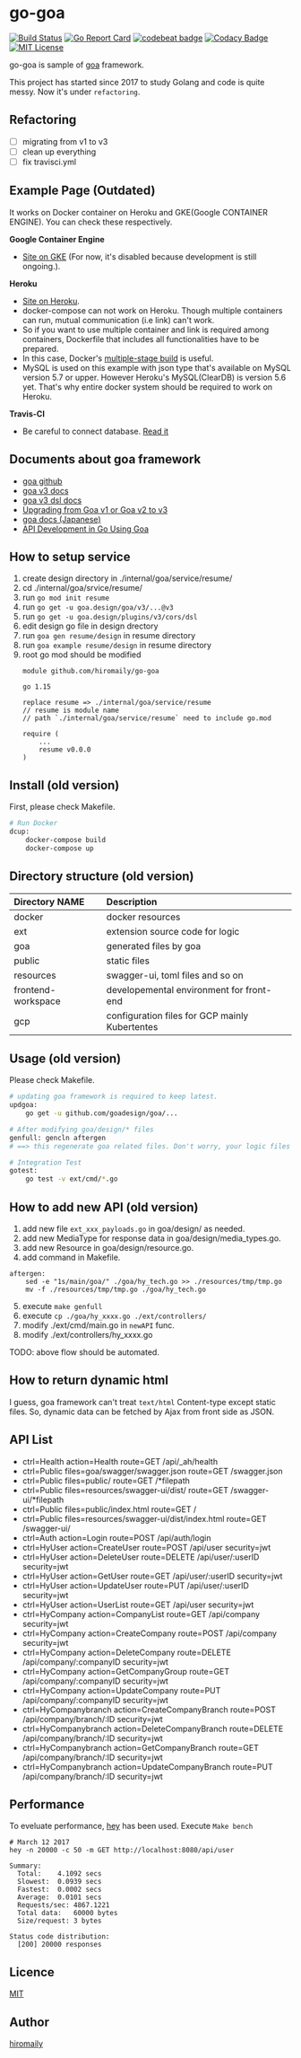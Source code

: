 # go-goa

[![Build Status](https://travis-ci.org/hiromaily/go-goa.svg?branch=master)](https://travis-ci.org/hiromaily/go-goa)
[![Go Report Card](https://goreportcard.com/badge/github.com/hiromaily/go-goa)](https://goreportcard.com/report/github.com/hiromaily/go-goa)
[![codebeat badge](https://codebeat.co/badges/f2ee2ed0-5588-46f9-a47e-d50633a06739)](https://codebeat.co/projects/github-com-hiromaily-go-goa-master)
[![Codacy Badge](https://api.codacy.com/project/badge/Grade/f207ca57e48e456389341fc41bb06951)](https://www.codacy.com/app/hiromaily2/go-goa?utm_source=github.com&amp;utm_medium=referral&amp;utm_content=hiromaily/go-goa&amp;utm_campaign=Badge_Grade)
[![MIT License](http://img.shields.io/badge/license-MIT-blue.svg?style=flat)](https://raw.githubusercontent.com/hiromaily/go-goa/master/LICENSE)

go-goa is sample of [goa](https://github.com/goadesign/goa) framework.  

This project has started since 2017 to study Golang and code is quite messy.
Now it's under `refactoring`.

## Refactoring
- [ ] migrating from v1 to v3
- [ ] clean up everything
- [ ] fix travisci.yml

## Example Page (Outdated)
It works on Docker container on Heroku and GKE(Google CONTAINER ENGINE). You can check these respectively.  
 
**Google Container Engine**
- [Site on GKE](http://35.195.210.71/) (For now, it's disabled because development is still ongoing.).  


**Heroku**
- [Site on Heroku](https://goa-web.herokuapp.com/). 
- docker-compose can not work on Heroku. Though multiple containers can run, mutual communication (i.e link) can't work. 
- So if you want to use multiple container and link is required among containers, Dockerfile that includes all functionalities have to be prepared.
- In this case, Docker's [multiple-stage build](https://docs.docker.com/engine/userguide/eng-image/multistage-build/) is useful. 
- MySQL is used on this example with json type that's available on MySQL version 5.7 or upper. However Heroku's MySQL(ClearDB) is version 5.6 yet. That's why entire docker system should be required to work on Heroku.


**Travis-CI**
- Be careful to connect database. [Read it](https://docs.docker.com/compose/startup-order/)


## Documents about goa framework
* [goa github](https://github.com/goadesign/goa)
* [goa v3 docs](https://pkg.go.dev/goa.design/goa/v3)
* [goa v3 dsl docs](https://pkg.go.dev/goa.design/goa/v3/dsl)
* [Upgrading from Goa v1 or Goa v2 to v3](https://goa.design/learn/upgrading/)
* [goa docs (Japanese)](https://goa.design/ja/learn/introduction/)
* [API Development in Go Using Goa](https://www.toptal.com/go/goa-api-development)  


## How to setup service
1. create design directory in ./internal/goa/service/resume/
2. cd ./internal/goa/srvice/resume/
3. run `go mod init resume`
4. run `go get -u goa.design/goa/v3/...@v3`
5. run `go get -u goa.design/plugins/v3/cors/dsl`
6. edit design go file in design drectory
7. run `goa gen resume/design` in resume directory
8. run `goa example resume/design` in resume directory
9. root go mod should be modified
    ```
    module github.com/hiromaily/go-goa
    
    go 1.15
    
    replace resume => ./internal/goa/service/resume
    // resume is module name
    // path `./internal/goa/service/resume` need to include go.mod
    
    require (
        ...
        resume v0.0.0
    )
    ```


## Install (old version)
First, please check Makefile.

```bash
# Run Docker
dcup:
	docker-compose build
	docker-compose up
```

## Directory structure (old version)
| Directory NAME      | Description                                    |
|:--------------------|:-----------------------------------------------|
| docker              | docker resources                               |
| ext                 | extension source code for logic                |
| goa                 | generated files by goa                         |
| public              | static files                                   |
| resources           | swagger-ui, toml files and so on               |
| frontend-workspace  | developemental environment for front-end       |
| gcp                 | configuration files for GCP mainly Kubertentes |



## Usage (old version)
Please check Makefile.

```bash
# updating goa framework is required to keep latest.
updgoa:
	go get -u github.com/goadesign/goa/...  

# After modifying goa/design/* files
genfull: gencln aftergen
# ==> this regenerate goa related files. Don't worry, your logic files are in ext/...

# Integration Test
gotest:
	go test -v ext/cmd/*.go

```

## How to add new API (old version)
1. add new file `ext_xxx_payloads.go` in goa/design/ as needed.  
2. add new MediaType for response data in goa/design/media_types.go.  
3. add new Resource in goa/design/resource.go.  
4. add command in Makefile.  
```
aftergen:
	sed -e "1s/main/goa/" ./goa/hy_tech.go >> ./resources/tmp/tmp.go
	mv -f ./resources/tmp/tmp.go ./goa/hy_tech.go
```
5. execute `make genfull`  
6. execute `cp ./goa/hy_xxxx.go ./ext/controllers/`  
7. modify ./ext/cmd/main.go in `newAPI` func.
8. modify ./ext/controllers/hy_xxxx.go  

TODO: above flow should be automated.


## How to return dynamic html
I guess, goa framework can't treat `text/html` Content-type except static files.
So, dynamic data can be fetched by Ajax from front side as JSON.


## API List
* ctrl=Health action=Health route=GET /api/_ah/health
* ctrl=Public files=goa/swagger/swagger.json route=GET /swagger.json
* ctrl=Public files=public/ route=GET /*filepath
* ctrl=Public files=resources/swagger-ui/dist/ route=GET /swagger-ui/*filepath
* ctrl=Public files=public/index.html route=GET /
* ctrl=Public files=resources/swagger-ui/dist/index.html route=GET /swagger-ui/
* ctrl=Auth action=Login route=POST /api/auth/login
* ctrl=HyUser action=CreateUser route=POST /api/user security=jwt
* ctrl=HyUser action=DeleteUser route=DELETE /api/user/:userID security=jwt
* ctrl=HyUser action=GetUser route=GET /api/user/:userID security=jwt
* ctrl=HyUser action=UpdateUser route=PUT /api/user/:userID security=jwt
* ctrl=HyUser action=UserList route=GET /api/user security=jwt
* ctrl=HyCompany action=CompanyList route=GET /api/company security=jwt
* ctrl=HyCompany action=CreateCompany route=POST /api/company security=jwt
* ctrl=HyCompany action=DeleteCompany route=DELETE /api/company/:companyID security=jwt
* ctrl=HyCompany action=GetCompanyGroup route=GET /api/company/:companyID security=jwt
* ctrl=HyCompany action=UpdateCompany route=PUT /api/company/:companyID security=jwt
* ctrl=HyCompanybranch action=CreateCompanyBranch route=POST /api/company/branch/:ID security=jwt
* ctrl=HyCompanybranch action=DeleteCompanyBranch route=DELETE /api/company/branch/:ID security=jwt
* ctrl=HyCompanybranch action=GetCompanyBranch route=GET /api/company/branch/:ID security=jwt
* ctrl=HyCompanybranch action=UpdateCompanyBranch route=PUT /api/company/branch/:ID security=jwt



## Performance
To eveluate performance, [hey](https://github.com/rakyll/hey) has been used.
Execute `Make bench`

```
# March 12 2017
hey -n 20000 -c 50 -m GET http://localhost:8080/api/user

Summary:
  Total:	4.1092 secs
  Slowest:	0.0939 secs
  Fastest:	0.0002 secs
  Average:	0.0101 secs
  Requests/sec:	4867.1221
  Total data:	60000 bytes
  Size/request:	3 bytes

Status code distribution:
  [200]	20000 responses
```

## Licence
[MIT](https://github.com/hiromaily/go-goa/blob/master/LICENSE)

## Author
[hiromaily](https://github.com/hiromaily)
